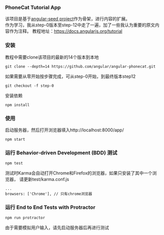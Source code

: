 ### PhoneCat Tutorial App

该项目是基于[angular-seed project](https://github.com/angular/angular-seed)作为骨架，进行内容的扩展。  
作为学习，我从step-0版本至step-12中走了一遍，加了一些我认为重要的原文内容作为注释。
教程地址：https://docs.angularjs.org/tutorial


### 安装

教程中需要clone该项目的最新的14个版本到本地
```
git clone --depth=14 https://github.com/angular/angular-phonecat.git
```

如果需要从零开始按步骤完成，可从step-0开始，到最终版本step12
```
git checkout -f step-0
```

安装依赖

```
npm install
```

### 使用

启动服务器，然后打开浏览器填入http://localhost:8000/app/

```
npm start
```



### 运行 Behavior-driven Development (BDD) 测试
```
npm test
```
测试时Karma会自动打开Chrome和Firefox的浏览器，如果只安装了其中一个浏览器，
请更新test/karma.conf.js
```
...
browsers: ['Chrome'], // 只有chrome浏览器
```


### 运行 End to End Tests with Protractor

```
npm run protractor
```
由于需要模拟用户输入，请先启动服务器后再进行测试